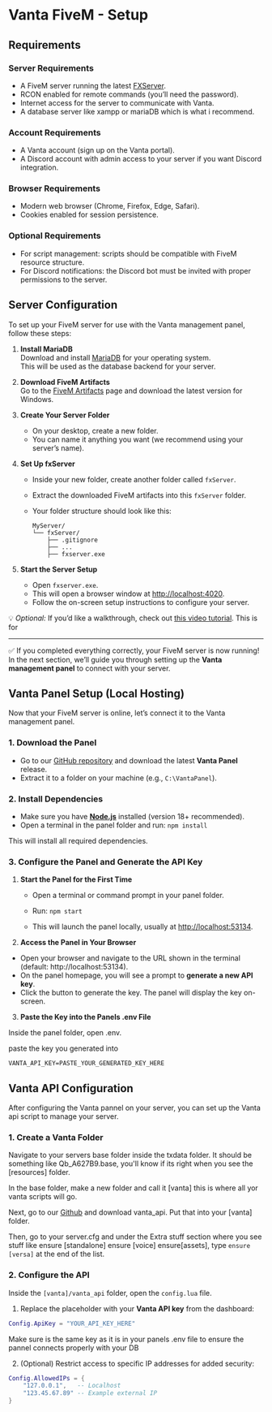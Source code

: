 # Vanta FiveM - Setup 

## Requirements

### Server Requirements
* A FiveM server running the latest [FXServer](https://runtime.fivem.net/artifacts/fivem/build_server_windows/master/).
* RCON enabled for remote commands (you’ll need the password).
* Internet access for the server to communicate with Vanta.
* A database server like xampp or mariaDB which is what i recommend.

### Account Requirements
* A Vanta account (sign up on the Vanta portal).
* A Discord account with admin access to your server if you want Discord integration.

### Browser Requirements
* Modern web browser (Chrome, Firefox, Edge, Safari).
* Cookies enabled for session persistence.

### Optional Requirements
* For script management: scripts should be compatible with FiveM resource structure.
* For Discord notifications: the Discord bot must be invited with proper permissions to the server.

## Server Configuration

To set up your FiveM server for use with the Vanta management panel, follow these steps:

1. **Install MariaDB**  
   Download and install [MariaDB](https://mariadb.org/download/) for your operating system.  
   This will be used as the database backend for your server.

2. **Download FiveM Artifacts**  
   Go to the [FiveM Artifacts](https://runtime.fivem.net/artifacts/fivem/build_server_windows/master/) page and download the latest version for Windows.

3. **Create Your Server Folder**  
   - On your desktop, create a new folder.  
   - You can name it anything you want (we recommend using your server’s name).

4. **Set Up fxServer**  
   - Inside your new folder, create another folder called `fxServer`.  
   - Extract the downloaded FiveM artifacts into this `fxServer` folder.  
   - Your folder structure should look like this:  

     ```
     MyServer/
     └── fxServer/
         ├── .gitignore
         ├── ...
         ├── fxserver.exe
     ```

5. **Start the Server Setup**  
   - Open `fxserver.exe`.  
   - This will open a browser window at [http://localhost:4020](http://localhost:4020).  
   - Follow the on-screen setup instructions to configure your server.  

💡 *Optional:* If you’d like a walkthrough, check out [this video tutorial](https://youtu.be/JzQvffMFWGM?si=QpHWYrxN0ci8PSq6). This is for

---

✅ If you completed everything correctly, your FiveM server is now running!  
In the next section, we’ll guide you through setting up the **Vanta management panel** to connect with your server.


## Vanta Panel Setup (Local Hosting)
Now that your FiveM server is online, let’s connect it to the Vanta management panel.

### 1. Download the Panel
- Go to our [GitHub repository](https://github.com/vantadevelopment) and download the latest **Vanta Panel** release.
- Extract it to a folder on your machine (e.g., `C:\VantaPanel`).

### 2. Install Dependencies
- Make sure you have [**Node.js**](https://nodejs.org/en/download/) installed (version 18+ recommended).  
- Open a terminal in the panel folder and run:
``npm install``


This will install all required dependencies.

### 3. Configure the Panel and Generate the API Key

1. **Start the Panel for the First Time**  
   - Open a terminal or command prompt in your panel folder.  
   - Run: ``npm start``

   - This will launch the panel locally, usually at [http://localhost:53134](http://localhost:53134).

2. **Access the Panel in Your Browser**  
- Open your browser and navigate to the URL shown in the terminal (default: http://localhost:53134).  
- On the panel homepage, you will see a prompt to **generate a new API key**.  
- Click the button to generate the key. The panel will display the key on-screen. 

3. **Paste the Key into the Panels .env File** 

Inside the panel folder, open .env.

paste the key you generated into 
```env
VANTA_API_KEY=PASTE_YOUR_GENERATED_KEY_HERE
```

## Vanta API Configuration

After configuring the Vanta pannel on your server, you can set up the Vanta api script to manage your server.

### 1. Create a Vanta Folder
Navigate to your servers base folder inside the txdata folder. It should be something like Qb_A627B9.base, you'll know if its right when you see the [resources] folder. 

In the base folder, make a new folder and call it [vanta] this is where all yor vanta scripts will go. 

Next, go to our [Github](https://github.com/vantadevelopment) and download vanta_api. Put that into your [vanta] folder.

Then, go to your server.cfg and under the Extra stuff section where you see stuff like ensure [standalone] ensure [voice] ensure[assets], type ``ensure [versa]`` at the end of the list.

### 2. Configure the API

Inside the `[vanta]/vanta_api` folder, open the `config.lua` file.  

1. Replace the placeholder with your **Vanta API key** from the dashboard:

```lua
Config.ApiKey = "YOUR_API_KEY_HERE"
```
Make sure is the same key as it is in your panels .env file to ensure the pannel connects properly with your DB

2. (Optional) Restrict access to specific IP addresses for added security:

```lua
Config.AllowedIPs = {
    "127.0.0.1",   -- Localhost
    "123.45.67.89" -- Example external IP
}
```

